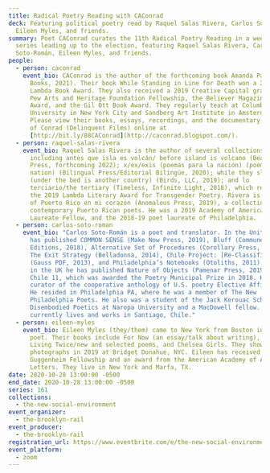 ```yaml
---
title: Radical Poetry Reading with CAConrad
deck: Featuring political poetry read by Raquel Salas Rivera, Carlos Soto-Román,
  Eileen Myles, and friends.
summary: Poet CAConrad curates the 11th Radical Poetry Reading in a weekly
  series leading up to the election, featuring Raquel Salas Rivera, Carlos
  Soto-Román, Eileen Myles, and friends.
people:
  - person: caconrad
    event_bio: CAConrad is the author of the forthcoming book Amanda Paradise (Wave
      Books, 2021). Their book While Standing in Line for Death won a 2018
      Lambda Book Award. They also received a 2019 Creative Capital grant and a
      Pew Arts and Heritage Foundation Fellowship, the Believer Magazine Book
      Award, and the Gil Ott Book Award. They regularly teach at Columbia
      University in New York City and Sandberg Art Institute in Amsterdam.
      Please view their books, essays, recordings, and the documentary The Book
      of Conrad (Delinquent Films) online at
      [http://bit.ly/88CAConrad](http://caconrad.blogspot.com/).
  - person: raquel-salas-rivera
    event_bio: Raquel Salas Rivera is the author of several collections of poetry,
      including antes que isla es volcán/ before island is volcano (Beacon
      Press, forthcoming 2022); x/ex/exis (poemas para la nación) (poems for the
      nation) (Bilingual Press/Editorial Bilingüe, 2020); while they sleep
      (under the bed is another country) (Birds, LLC, 2019); and lo
      terciario/the tertiary (Timeless, Infinite Light, 2018), which received
      the 2019 Lambda Literary Award for Transgender Poetry. Rivera is co-editor
      of Puerto Rico en mi corazón (Anomalous Press, 2019), a collection of
      contemporary Puerto Rican poets. He was a 2019 Academy of American Poets
      Laureate Fellow, and the 2018-19 poet laureate of Philadelphia.
  - person: carlos-soto-roman
    event_bio: "Carlos Soto-Román is a poet and translator. In the United States, he
      has published COMMON SENSE (Make Now Press, 2019), Bluff (Commune
      Editions, 2018), Alternative Set of Procedures (Corollary Press, 2014),
      The Exit Strategy (Belladonna, 2014), Chile Project: [Re-Classified]
      (Gauss PDF, 2013), and Philadelphia’s Notebooks (Otoliths, 2011). In the
      in the UK he has published Nature of Objects (Pamenar Press, 2019) and in
      Chile 11, which was awarded the Poetry Municipal Prize in 2018. He was the
      curator of the cooperative anthology of U.S. poetry Elective Affinities.
      He resided in Philadelphia PA, where he was a member of The New
      Philadelphia Poets. He also was a student of the Jack Kerouac School of
      Disembodied Poetics at Naropa University and a MacDowell fellow. He
      currently lives and works in Santiago, Chile."
  - person: eileen-myles
    event_bio: Eileen Myles (they/them) came to New York from Boston in 1974 to be a
      poet. Their books include For Now (an essay/talk about writing), I Must Be
      Living Twice/new and selected poems, and Chelsea Girls. They showed their
      photographs in 2019 at Bridget Donahue, NYC. Eileen has received a
      Guggenheim Fellowship and an award from the American Academy of Arts &
      Letters. They live in New York and Marfa, TX.
date: 2020-10-28 13:00:00 -0500
end_date: 2020-10-28 13:00:00 -0500
series: 161
collections:
  - the-new-social-environment
event_organizer:
  - the-brooklyn-rail
event_producer:
  - the-brooklyn-rail
registration_url: https://www.eventbrite.com/e/the-new-social-environment-161-radical-poetry-with-caconrad-tickets-126561194941
event_platform:
  - zoom
---
```

